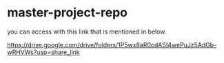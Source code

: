 # master-project-repo
you can access with this link that is mentioned in below.

https://drive.google.com/drive/folders/1P5wx8aR0cdASI4wePuJz5AdGb-wRHVWs?usp=share_link
